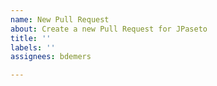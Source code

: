 ```yaml
---
name: New Pull Request
about: Create a new Pull Request for JPaseto
title: ''
labels: ''
assignees: bdemers

---
```


<!--
For Security Vulnerabilities, please see https://github.com/paseto-toolkit/jpaseto/blob/master/SECURITY.md
-->
